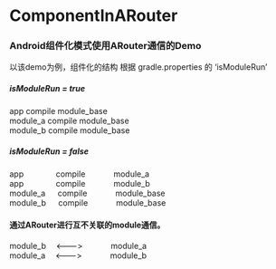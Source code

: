 # ComponentInARouter
### Android组件化模式使用ARouter通信的Demo

以该demo为例，组件化的结构 
根据 gradle.properties 的 ‘isModuleRun’  
##### isModuleRun = true      
app        compile     module_base  
module_a   compile     module_base  
module_b   compile     module_base  

##### isModuleRun = false  
app &emsp;&emsp;&emsp;&ensp; compile   &emsp;&emsp;&emsp;  module_a  
app &emsp;&emsp;&emsp;&ensp; compile   &emsp;&emsp;&emsp;  module_b  
module_a &emsp;   compile  &emsp;&emsp;&emsp;   module_base  
module_b &emsp;   compile  &emsp;&emsp;&emsp;   module_base    
  
  
#### 通过ARouter进行互不关联的module通信。  
module_b &emsp;<---> &emsp;&emsp;&emsp;   module_a  
module_a &emsp;<---> &emsp;&emsp;&emsp;   module_b  

